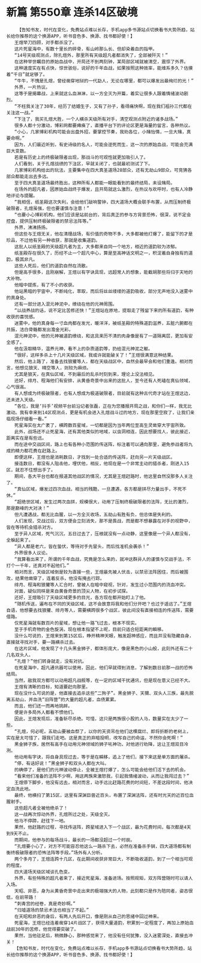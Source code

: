 # 新篇 第550章 连杀14区破境
        【告知书友，时代在变化，免费站点难以长存，手机app多书源站点切换看书大势所趋，站长给你推荐的这个换源APP，听书音色多、换源、找书都好使！】
       王煊举刀四顾，对手都杀没了。
       这片死星海中，有数十里长的碎骨，有山岭那么长、但却染着血的指甲。
       “14号天级观测点，除孔煊外，那里所有天级超凡者都消失了，全部被歼灭！”
       在这种举世瞩目的原始血战中，开局还不到两刻钟，某局部区域就被清空，震惊了外界。
       这种速度实在有点快，惊世骇俗，说好的千年血战，如果按照这种效率，能维系多久？估摸着“千日”就足够了。
       “牛牛，不愧是孔煊，曾经凿穿地狱的一代勐人，无论在哪里，都可以爆发出最绚烂的光！”
       外界，一片热议。
       这等于是揭幕战，上来就这么血淋淋，以一方全灭为开篇，着实让很多人跟着情绪波动剧烈。
       “不枉我关注了30年，经历了结婚生子，又有了孙子，看得痛快啊，现在我们祖孙三代都在关注这一战。”
       “下注了，我买孔煊大胜，一个人横杀天级所有对手，清空观测点附近的诸多战场。”
       很多人都十分激动，博彩网都要瘫痪了，直播平台下的评论区更是海量的留言，各种热议。
       “小心，几家博彩机构可能会出盘外招，要掌控节奏，我劝各位，小赌怡情，一旦大赌，真要命啊。”
       因为，人们最近听到，有史诗级的名人，可能会逆死而生，这一次的原始血战，可能会充满巨大变数。
       若是有历史上的终极破限者出现，那战斗的可观性就更加吸引人了。
       人们看到，关于孔煊战绩的下注区，早就关闭了，也就最初测试了下。
       几家博彩机构给出的玩法，主要集中在四大真圣道场28部众，还有无劫山9部众，可竞猜各部众都能走出去多远。
       至于四大真圣道场最终胜出，这种所有人都能一眼能看到的最终结局，未设赌局。
       在场外的超凡者，因原始血战终于爆发，且开局就这么激烈，在热议与欢呼时，也有人冷静地评论与提醒。
       “我相信，纸圣殿这次失利，会给他们敲响警钟，四大道场大概会联手布置，从而压制终极破限者，孔煊虽强，但也要谨慎与注意！”
       “也要小心博彩机构，他们应该是站前台的，背后真正的参与方背景恐怖，很深，说不定会控盘，提供压制终极破限者的禁忌法阵等。”
       外界，沸沸扬扬。
       但这些与王煊无关，他在清理战场，有价值的奇物不多，大多都被他打爆了，能留下的才是珍品，不过他有另一种收获，那就是收集道韵。
       这批人以纸圣殿的天级超凡者为主，大多都来自同一个地方，相近的道韵较为浓郁。
       纸圣殿存在很久了，历经不止一个超凡中心，算是至高神话文明之一，积淀着自身独有的道韵，极其非凡。
       这些人死后，他们的道韵自然在流散。
       但是高手很多，且刚崩解，王煊以有字诀具现，远超常人的想象，能截胡那些将归于天地的大补物。
       他暗中提炼，有了不小的收获。
       他站黑暗的宇宙中，不断纯化，萃取，而后将丝丝缕缕的道韵吸收，部分无声地没入迷雾中的真身处。
       还有一部分进入混元神泥中，缭绕在他的元神周围。
       “以战养战的话，说不定比苦修还快！”王煊站在原地，提取走了残留下来的所有道韵，有种收获的喜悦感。
       迷雾中，他的真身每一寸血肉都在发光，暖洋洋，被纸圣殿的特殊道韵滋养，五脏六腑都在共振，洁白骨骼都发出澹金光彩。
       混元神泥中，他的元神被道韵缭绕，和这具来历不清的肉身像是有了一道隔离层，更加有安全感了。
       他在汲取精华，温养元神，看不上的杂质道韵等，扔给混元神泥之躯。
       “很好，这样多杀上十几片天级区域，我或许就能破关了！”王煊很满意这种结果。
       然后，他上路了，准备去找狼獾等人，都在天级战区中，自然会最早会和他们重逢。相对而言，他想见狼天、晴空等人，则较为麻烦。
       尤其是狼天，在真仙区域，不到最后的乱杀时刻到来，理论上没法相见。
       还好，绯月、程海他们有安排，从黄昏奇景中出来的这批人，至今还有人死磕在真仙领域，心气很高。
       有人想成为终极破限者，也有人想成为极道破限者，目前就有这种古代奇才站在王煊这边，还未进入天级。
       “各位，我是‘抖手’视频平台前沿记者张磊，正在为您播报开局之战，和你们一样，我无比激动。我有幸来到14区观测点，更是有机会进入孔煊战斗过的地方，现在那里空寂了，让我们亲临现场仔细看一看。”
       死星海实在太广袤了，横跨数百星域，一切都是因为当年两位至高生灵凿穿大宇宙所致。
       此外，战场还不止死星海，还有其他类似的地域，以虫洞相连，因此想要找人，彼此接近，距离实在是有些远。
       而在途中交战区间，路上也有各种小范围的传送阵，标注着可以通向那里，避免参战者将九成的精力都花费在赶路上。
       即便这样，王煊也是消耗数日，才找到一处合适的传送阵，赶向另一片天级战区。
       接连数日，都没有人阻击他，埋伏他，相反，他现在是一个非常主动的猎杀者，刚进入15区，就忍不住想出手了。
       期间，各大平台也都在报道其他战区的情况，尤其是王煊赶路时，他这里自然没那多人关注了。
       “真仙区域，爆发过四次血战，相当的残酷，一旦遭遇，各方都是拼尽力量出手，不死不休。”
       “超绝世区域，发生过两次血拼，规模很大，动用了压制终极破限者的法阵，无比的激烈，那是巅峰的大对决！”
       但凡遭遇战，都无比血腥，以一方全灭收场，五劫山有胜有负，但总体是失利的。
       人们发现，交战过后，双方便会立刻消失，那不是畏战，而是都不想暴露在对手的视野中，皆在等待机会猎杀对方。
       至于异人区域，死气沉沉，五日过去了，压根就没有一点动静，这里像是一个异人都没有，全躲起来了。
       “异人都是老六，皆在蛰伏，等待对手先冒头，而后找准机会袭杀！”
       外界很多人议论。
       “我算看出来了，所谓的千年血战，究竟是怎么来的，就冲这群异人的谨慎与交战手法，不打个一千年，还真对不起他们。”
       相对而言，天级区域倒是较为直接一些，王煊最先被人伏击，以禁忌法阵困住，而后被围攻，结果他凿穿了，连着反杀，他没有掩去行踪。
       绯月、程海和狼獾等人汇合时，曾被人在暗中窥视，针对，发生过小范围内的流血冲突。
       对面，疑似同样是来自黄昏奇景的顶尖人物，在初步试探。
       还好，王煊吸引了天级区域更多的目光，各方现在都开始盯上了他。
       “随机传送，遍布在不同的天级区域，这不会故意将我和他们分开吧？也过于遥远了。”王煊自语，他想要去找狼獾、绯月等人，需要横跨很多个战区，彼此间没有直接相连的传送阵，需要借路。
       仅死星海就有数百片的星域，想让他一路飞过去，根本不现实。
       至于手机奇物的金色旋涡，现在根本指望不上呢，目前只适合短距离的瞬移。
       没什么可说的，王煊来到第15区后，睁开精神天眼，触发超神感应，而且并没有隐藏自身，直接就寻找对手，要一路横杀过去。
       在这片区域，他发现了十几头黑金狮子，都体形庞大，像是黑色的小山般，此刻外还有二十几名双头人。
       “孔煊？”他们转身就走，没有对抗。
       在死星海中，超凡通讯器可以使用，因此，他们早就得到消息，了解到数日前那一战的恐怖结局。
       当然，敌我双方都可以动用超凡战舰等，在一定的区域干扰通讯，但是现在意义已经不大。
       王煊有清晰的目标，知道要赶向那里。
       现在没什么可说的是，他直接去追杀这些“二狗子”。黑金狮子、天猬、双头人三族，最先脱离五劫山，并血洗“旧阵营”的大量的超凡者，血债累累。
       而且，他们还一而再地挑衅。
       便是许多局外人都看不惯他们。
       因此，王煊发现后，准备斩尽杀绝。可惜，这只是两族很小股的人马，数量实在太少了一些。
       “孔煊，何必呢，五劫山要被血祭了，以你的天资吊在他们这棵腐烂、即将折断的老树上，实在是太可惜了，跟我们走吧。这是真正的弃暗投明，改写自己的命运，不然你会死啊！”
       黑金狮子族，居然有高手在动用元神领域的狮子吼神功，对他进行劝降，这让王煊双目冷冽。
       他动用有字诀，将自身具现过去，等于是在瞬移，追上了他们，接下来这是单方面的屠杀。
       “停，有话好说！”黑金狮子和双头人都在大叫。
       的确停了，是他们的元神波动停止，全被王煊打爆了，怎么可能会给他们活下去的机会。
       “看来他们准备的法阵不少啊，用这两族来激怒我，引起我情绪波动，从而让我闯过去？”
       王煊停下脚步，他没有远去，相对而言，动手远比赶路花费的时间短，不差这段时间，他决定血洗此地。
       最终，他横扫了第15区，这里有深渊巨兽近百头，布置了深渊法阵，还有时光天的近百位血腥射手。
       这些超凡者全被他绝杀了！
       这一战再次惊动外界，孔煊所过之处，天级全灭。
       他马不停蹄，赶往下一地。
       果然，他赶路的过程，寻找传送阵，跨星域进入下一个战区，最为花费时间，每次都是4天到9天不止。
       而期间，他参与的每场战斗，最长的一场都没超过一个时辰。
       “孔煊要小心了，对方不可能容忍他这么一路杀下去，必然在准备杀手锏，四大道场都有制衡终极破限者的恐怖法阵等手段。”场外有人分析。
       两个多月了，王煊连跨十几区，在此期间收获非常巨大，不断吸收道韵，到了一个相当可观的程度。
       四大道场天级区域谈孔色变。
       外界，有些特殊的超凡者来了，接近死星海，准备进场。按照规矩，双方阵营随时可以请人入场。
       天昭、非恶，身为从黄昏奇景中走出来的极端强大的人物，此刻都只是作为陪同者，姿态很低，在前带路！
       “刺青宫的经卷，真是奇妙啊。”
       “归墟道场的禁忌术法也相当了不起。”
       在天昭和非恶的身后，有两人先后开口，像是刚从自己的思绪中回过神来。
       死星海，王煊已经连着凿穿14片战区了，获得大量道韵，积累到一定程度了，再加上原始血战前30年的苦修，他觉得要突破了。
       果然，当他驻足后，稍微静心，那种感觉来了，他没有任何犹豫，没入迷雾深处，直接去冲关！
       【告知书友，时代在变化，免费站点难以长存，手机app多书源站点切换看书大势所趋，站长给你推荐的这个换源APP，听书音色多、换源、找书都好使！】